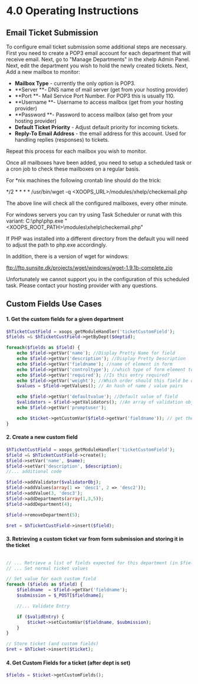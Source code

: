 # 4.0 Operating Instructions

Email Ticket Submission
-----------------------------------------------------------------------
To configure email ticket submission some additional steps are
necessary. First you need to create a POP3 email account for each
department that will receive email. Next, go to "Manage Departments" in
the xhelp Admin Panel. Next, edit the department you wish to hold the newly
created tickets. Next, Add a new mailbox to monitor:

* **Mailbox Type** - currently the only option is POP3.
* **Server **- DNS name of mail server (get from your hosting provider)
* **Port **- Mail Service Port Number.  For POP3 this is usually 110.
* **Username **- Username to access mailbox (get from your hosting provider)
* **Password **- Password to access mailbox (also get from your hosting provider)
* **Default Ticket Priority** - Adjust default priority for incoming tickets.
* **Reply-To Email Address** - the email address for this account. Used for
    handling replies (responses) to tickets.

Repeat this process for each mailbox you wish to monitor.

Once all mailboxes have been added, you need to setup a scheduled task
or a cron job to check these mailboxes on a regular basis.

For *nix machines the following crontab line should do the trick:

*/2 * * * * /usr/bin/wget -q <XOOPS_URL>/modules/xhelp/checkemail.php

The above line will check all the configured mailboxes, every other minute.

For windows servers you can try using Task Scheduler or runat with
this variant:
C:\php\php.exe "<XOOPS_ROOT_PATH>\modules\xhelp\checkemail.php"

If PHP was installed into a different directory from the default you
will need to adjust the path to php.exe accordingly.

In addition, there is a version of wget for windows:

ftp://ftp.sunsite.dk/projects/wget/windows/wget-1.9.1b-complete.zip

Unfortunately we cannot support you in the configuration of this
scheduled task. Please contact your hosting provider with any questions.

## Custom Fields Use Cases

#### 1. Get the custom fields for a given department
```php
$hTicketCustField = xoops_getModuleHandler('ticketCustomField');
$fields =& $hTicketCustField->getByDept($deptid);

foreach($fields as $field) {
    echo $field->getVar('name'); //Display Pretty Name for field
    echo $field->getVar('description'); //Display Pretty Description
    echo $field->getVar('fieldname'); //name of element in form
    echo $field->getVar('controltype'); //which type of form element to display
    echo $field->getVar('required'); //Is this entry required?
    echo $field->getVar('weight'); //Which order should this field be displayed
    $values = $field->getValues(); // An hash of name / value pairs

    echo $field->getVar('defaultvalue'); //Default value of field
    $validators = $field->getValidators(); //An array of validation objects to validate data entry
    echo $field->getVar('promptuser');

    echo $ticket->getCustomVar($field->getVar('fieldname')); // get the current fields value
}
```
#### 2. Create a new custom field
```php
$hTicketCustField = xoops_getModuleHandler('ticketCustomField');
$field =& $hTicketCustField->create();
$field->setVar('name', $name);
$field->setVar('description', $description);
//... additional code

$field->addValidator($validatorObj);
$field->addValues(array(1 => 'desc1', 2 => 'desc2'));
$field->addValue(3, 'desc3');
$field->addDepartments(array(1,3,5));
$field->addDepartment(4);

$field->removeDepartment(5);

$ret = $hTicketCustField->insert($field);
```

#### 3. Retrieving a custom ticket var from form submission and storing it in the ticket

```php

// ... Retrieve a list of fields expected for this department (in $fields)
// ... Set normal ticket values

// Set value for each custom field
foreach ($fields as $field) {
    $fieldname  = $field->getVar('fieldname');
    $submission = $_POST[$fieldname];

    //... Validate Entry

    if ($validEntry) {
        $ticket->setCustomVar($fieldname, $submission);
    }
}

// Store ticket (and custom fields)
$ret = $hTicket->insert($ticket);
```

#### 4. Get Custom Fields for a ticket (after dept is set)

```php
$fields = $ticket->getCustomFields();
```